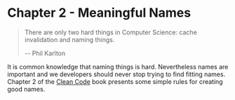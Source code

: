 # Chapter 2 - Meaningful Names

> There are only two hard things in Computer Science: cache invalidation and naming things.
>
>-- Phil Karlton

It is common knowledge that naming things is hard.
Nevertheless names are important and we developers should never stop trying to find fitting names.
Chapter 2 of the [Clean Code](https://www.amazon.com/Clean-Code-Handbook-Software-Craftsmanship/dp/0132350882) book presents some simple rules for creating good names.